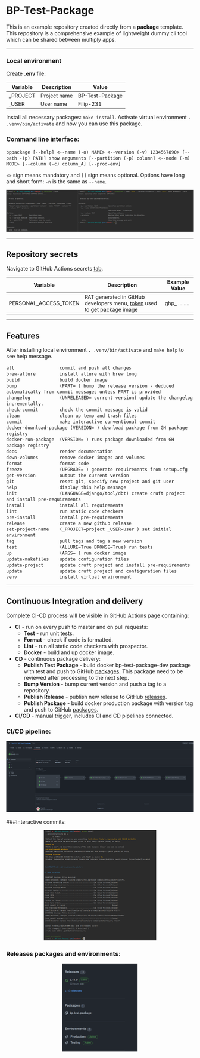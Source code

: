 # BP-Test-Package
This is an example repository created directly from a **package** template.  
This repository is a comprehensive example of lightweight dummy cli tool which can be shared between multiply apps.
***
### Local environment
Create **.env** file:

| **Variable**              | **Description**            | **Value**       |
|---------------------------|----------------------------|-----------------|
| _PROJECT                  | Project name               | BP-Test-Package |
| _USER                     | User name                  | Filip-231       |

Install all necessary packages: `make install`.
Activate virtual environment `. .venv/bin/activate` and now you can use this package.

### Command line interface:
```
bppackage [--help] <--name (-o) NAME> <--version (-v) 1234567890> [--path -(p) PATH] show arguments [--partition (-p) column] <--mode (-m) MODE> [--column (-c) column_A] [--prod-env]
```
 `<>` sign means mandatory and `[]` sign means optional.
Options have long and short form: `-n` is the same as `--name`.


![CLI.png](.github/CLI.png)

***
## Repository secrets
Navigate to GitHub Actions secrets [tab](https://github.com/Filip-231/BP-Test-Django/settings/secrets/actions).

| **Variable**               | **Description**                                                                                                 | **Example Value**                                  |
|----------------------------|-----------------------------------------------------------------------------------------------------------------|----------------------------------------------------|
| PERSONAL_ACCESS_TOKEN      | PAT generated in GitHub developers menu, [token](https://github.com/settings/tokens) used to get package image  | ghp_ ........                                      |

***
## Features
After installing local environment `. .venv/bin/activate` and `make help` to see help message.
```
all                 commit and push all changes
brew-allure         install allure with brew long
build               build docker image
bump                (PART= ) bump the release version - deduced automatically from commit messages unless PART is provided
changelog           (UNRELEASED= current version) update the changelog incrementally.
check-commit        check the commit message is valid
clean               clean up temp and trash files
commit              make interactive conventional commit
docker-download-package (VERSION= ) download package from GH package registry
docker-run-package  (VERSION= ) runs package downloaded from GH package registry
docs                render documentation
down-volumes        remove docker images and volumes
format              format code
freeze              (UPGRADE= ) generate requirements from setup.cfg
get-version         output the current version
git                 reset git, specify new project and git user
help                display this help message
init                (LANGUAGE=django/tool/dbt) create cruft project and install pre-requirements
install             install all requirements
lint                run static code checkers
pre-install         install pre-requirements
release             create a new github release
set-project-name    (_PROJECT=project _USER=user ) set initial environment
tag                 pull tags and tag a new version
test                (ALLURE=True BROWSE=True) run tests
up                  (ARGS= ) run docker image
update-makefiles    update configuration files
update-project      update cruft project and install pre-requirements
update              update cruft project and configuration files
venv                install virtual environment
```
***
## Continuous Integration and delivery
Complete CI-CD process will be visible in GitHub Actions [page](https://github.com/Filip-231/BP-Test-Package/actions) containing:
* **CI** - run on every push to master and on pull requests:
  * **Test**  - run unit tests.
  * **Format** - check if code is formatted.
  * **Lint** - run all static code checkers with prospector.
  * **Docker** - build and up docker image.
* **CD** - continuous package delivery:
  * **Publish Test Package** - build docker bp-test-package-dev package with test and push to GitHub
  [packages](https://github.com/Filip-231?tab=packages&repo_name=BP-Test-Django).
  This package need to be reviewed after processing to the next step.
  * **Bump Version** - bump current version and push a tag to a repository.
  * **Publish Release** - publish new release to GitHub [releases](https://github.com/Filip-231/BP-Test-Django/releases).
  * **Publish Package** - build docker production package with version tag and push to GitHub [packages](https://github.com/Filip-231?tab=packages&repo_name=BP-Test-Django).
* **CI/CD** - manual trigger, includes CI and CD pipelines connected.

### CI/CD pipeline:

![CI-CD.png](.github/CI-CD.png)

###Interactive commits:

<center>
<div style="width: 60%; height: 40%">

![Commit](.github/Commit.png)

</div>
</center>

### Releases packages and environments:

<center>
<div style="width: 40%; height: 40%">

![Commit](.github/Environments.png)

</div>
</center>

